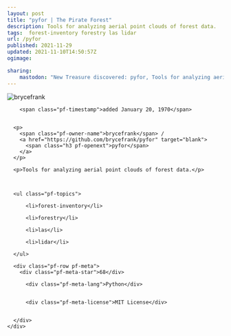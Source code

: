 ```yaml
---
layout: post
title: "pyfor | The Pirate Forest"
description: Tools for analyzing aerial point clouds of forest data.
tags:  forest-inventory forestry las lidar
url: /pyfor
published: 2021-11-29
updated: 2021-11-10T14:50:57Z
ogimage: 

sharing:
    mastodon: "New Treasure discovered: pyfor, Tools for analyzing aerial point clouds of forest data."
---
```


<div class="pf-night-sky-spacer">
    <div id="pf-night-sky" data-stars="68" data-owner="brycefrank" data-repo="pyfor">
        <div id="pf-open-dialog" class="pf-meta-star pf-star-todo"></div>
        <dialog id="pf-star-dialog">
            Star this Repository to putt a smile on the Developers face.
            <div class="pf-row">
                <div class="pf-grow"></div>
                <div><a class="pf-unterlines" href="https://github.com/brycefrank/pyfor" target="_blank">VISIT REPOSITORY</a></div>
            </div>
        </dialog>
    </div>
    
</div>

<div class="pf-ship-list">
    <div class="pf-row pf-pirate pf-small-column" data-pirate-id="D6iFu-_LDRWQ1VGiPquP8">
    <div>
      <!--<a href="https://github.com/brycefrank" target="blank">-->
        <div class="pf-pirate-avatar">
          <div class="pf-cross pf-clickable"  onclick="collect('D6iFu-_LDRWQ1VGiPquP8'); return false;"></div>
          <img src="https://avatars.githubusercontent.com/u/24326298?v=4" title="brycefrank" alt="brycefrank"/>
      </div>
      <!--</a>
      <div class="pf-pirate-actions">
        <a class="pf-treasure-add"  title="save in my treasure chest" onclick="collect('D6iFu-_LDRWQ1VGiPquP8'); return false;" href="#">
          <img src="./assets/coin.svg" alt="treasure"/>
        </a>
        <a class="pf-treasure-remove" onclick="throwAway('D6iFu-_LDRWQ1VGiPquP8'); return false;">remove</a>
      </div>-->
    </div>
    <div class="pf-ship">
      
        <span class="pf-timestamp">added January 20, 1970</span>
      
      
      <p>
        <span class="pf-owner-name">brycefrank</span> / 
        <a href="https://github.com/brycefrank/pyfor" target="blank">
          <span class="h3 pf-openext">pyfor</span>
        </a>
      </p>

      <p>Tools for analyzing aerial point clouds of forest data.</p>

      

      <ul class="pf-topics">
        
          <li>forest-inventory</li>
        
          <li>forestry</li>
        
          <li>las</li>
        
          <li>lidar</li>
        
      </ul>

      <div class="pf-row pf-meta">
        <div class="pf-meta-star">68</div>
        
          <div class="pf-meta-lang">Python</div>
        
        
          <div class="pf-meta-license">MIT License</div>
        
        
      </div>
    </div>
  </div>
</div>